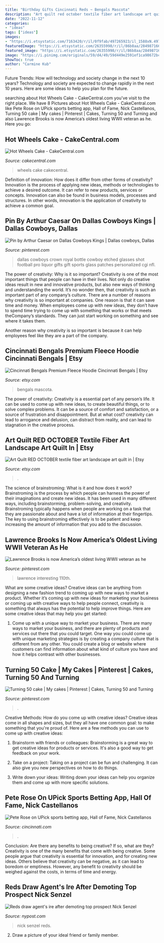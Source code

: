 ```yaml
---
title: "Birthday Gifts Cincinnati Reds ~ Bengals Mascota"
description: "Art quilt red october textile fiber art landscape art quilt in"
date: "2022-11-12"
categories:
- "ideas"
tags: ["ideas"]
images:
- "https://i.etsystatic.com/7163420/r/il/0f9fab/497265923/il_1588xN.497265923_jpqj.jpg"
featuredImage: "https://i.etsystatic.com/26355998/r/il/86b8aa/2849871663/il_fullxfull.2849871663_8glu.jpg"
featured_image: "https://i.etsystatic.com/26355998/r/il/86b8aa/2849871663/il_fullxfull.2849871663_8glu.jpg"
image: "https://i.pinimg.com/originals/59/d4/49/59d449e2591ef1ca98672bccee4314ca.jpg"
ShowToc: true
author: "Carmine Kub"
---
```



Future Trends: How will technology and society change in the next 10 years?
Technology and society are expected to change rapidly in the next 10 years. Here are some ideas to help you plan for the future.

	

		
searching about Hot Wheels Cake - CakeCentral.com you've visit to the right place. We have 8 Pictures about Hot Wheels Cake - CakeCentral.com like Pete Rose on UPick sports betting app, Hall of Fame, Nick Castellanos, Turning 50 cake | My cakes | Pinterest | Cakes, Turning 50 and Turning and also Lawrence Brooks is now America’s oldest living WWII veteran as he. Here you go:
		
    
## Hot Wheels Cake - CakeCentral.com

<img loading=lazy src="http://cdn001.cakecentral.com/gallery/2017/02/900_hot-wheels-cake-50098H9eHU.jpg" onerror="this.onerror=null;this.src='https://tse2.mm.bing.net/th?id=OIP.0iYxmzNqeF5hm6f62q51SQHaFk&amp;pid=15.1';" alt="Hot Wheels Cake - CakeCentral.com">

_Source: cakecentral.com_

>wheels cake cakecentral. 

	

Definition of innovation: How does it differ from other forms of creativity?
Innovation is the process of applying new ideas, methods or technologies to achieve a desired outcome. It can refer to new products, services or concepts. Innovation can also be found in business models, processes and structures. In other words, innovation is the application of creativity to achieve a common goal.

    
## Pin By Arthur Caesar On Dallas Cowboys Kings | Dallas Cowboys, Dallas

<img loading=lazy src="https://i.pinimg.com/originals/59/d4/49/59d449e2591ef1ca98672bccee4314ca.jpg" onerror="this.onerror=null;this.src='https://tse3.mm.bing.net/th?id=OIP.09u9ta7Q8LVRfUcId_P4pgAAAA&amp;pid=15.1';" alt="Pin by Arthur Caesar on Dallas Cowboys Kings | Dallas cowboys, Dallas">

_Source: pinterest.com_

>dallas cowboys crown royal bottle cowboy etched glasses shot football pro liquor gifts gift sports glass patches personalized cgi nfl. 

	

The power of creativity: Why is it so important?
Creativity is one of the most important things that people can have in their lives. Not only do creative ideas result in new and innovative products, but also new ways of thinking and understanding the world. It’s no wonder then, that creativity is such an important part of any company’s culture.
There are a number of reasons why creativity is so important at companies. One reason is that it can save time and money. When employees come up with new ideas, they don’t have to spend time trying to come up with something that works or that meets theCompany’s standards. They can just start working on something and see where it takes them.

Another reason why creativity is so important is because it can help employees feel like they are a part of the company.

    
## Cincinnati Bengals Premium Fleece Hoodie Cincinnati Bengals | Etsy

<img loading=lazy src="https://i.etsystatic.com/26355998/r/il/86b8aa/2849871663/il_fullxfull.2849871663_8glu.jpg" onerror="this.onerror=null;this.src='https://tse1.mm.bing.net/th?id=OIP.3794pKjHJr9HfaeCT8DaVwHaHa&amp;pid=15.1';" alt="Cincinnati Bengals Premium Fleece Hoodie Cincinnati Bengals | Etsy">

_Source: etsy.com_

>bengals mascota. 

	

The power of creativity:
Creativity is a essential part of any person’s life. It can be used to come up with new ideas, to create beautiful things, or to solve complex problems. It can be a source of comfort and satisfaction, or a source of frustration and disappointment. But at what cost? creativity can lead to arrogance and delusion, can distract from reality, and can lead to stagnation in the creative process.

    
## Art Quilt RED OCTOBER Textile Fiber Art Landscape Art Quilt In | Etsy

<img loading=lazy src="https://i.etsystatic.com/7163420/r/il/0f9fab/497265923/il_1588xN.497265923_jpqj.jpg" onerror="this.onerror=null;this.src='https://tse4.mm.bing.net/th?id=OIP.CRJbpYAeo_CVtns6zgNdqwHaFj&amp;pid=15.1';" alt="Art Quilt RED OCTOBER textile fiber art landscape art quilt in | Etsy">

_Source: etsy.com_

>. 

	

The science of brainstroming: What is it and how does it work?
Brainstroming is the process by which people can harness the power of their imaginations and create new ideas. It has been used in many different ways, including brainstorming, problem-solving, and creativity. Brainstroming typically happens when people are working on a task that they are passionate about and have a lot of information at their fingertips. The key to using brainstroming effectively is to be patient and keep increasing the amount of information that you add to the discussion.

    
## Lawrence Brooks Is Now America’s Oldest Living WWII Veteran As He

<img loading=lazy src="https://i.pinimg.com/736x/01/8f/56/018f56c967ab064e377c42565c338037.jpg" onerror="this.onerror=null;this.src='https://tse2.mm.bing.net/th?id=OIP.2B4scbF0OkCmGUCsHrkI5wHaD3&amp;pid=15.1';" alt="Lawrence Brooks is now America’s oldest living WWII veteran as he">

_Source: pinterest.com_

>lawrence interesting 110th. 

	

What are some creative ideas?
Creative ideas can be anything from designing a new fashion trend to coming up with new ways to market a product. Whether it’s coming up with new ideas for marketing your business or coming up with creative ways to help people connect, creativity is something that always has the potential to help improve things. Here are some creative ideas that may help you get started: 
1. Come up with a unique way to market your business. There are many ways to market your business, and there are plenty of products and services out there that you could target. One way you could come up with unique marketing strategies is by creating a company culture that is different from any other. You could create a blog or website where customers can find information about what kind of culture you have and how it helps contrast with other businesses.

    
## Turning 50 Cake | My Cakes | Pinterest | Cakes, Turning 50 And Turning

<img loading=lazy src="https://s-media-cache-ak0.pinimg.com/564x/db/70/43/db704337e47d1da466911ceecaeebf90.jpg" onerror="this.onerror=null;this.src='https://tse4.mm.bing.net/th?id=OIP.WQM9FNDZpIaziNIk2-ZJNgHaJ6&amp;pid=15.1';" alt="Turning 50 cake | My cakes | Pinterest | Cakes, Turning 50 and Turning">

_Source: pinterest.com_

>. 

	

Creative Methods: How do you come up with creative ideas?
Creative ideas come in all shapes and sizes, but they all have one common goal: to make something that you're proud of. Here are a few methods you can use to come up with creative ideas:
1. Brainstorm with friends or colleagues: Brainstorming is a great way to get creative ideas for products or services. It's also a good way to get feedback on your work.

2. Take on a project: Taking on a project can be fun and challenging. It can also give you new perspectives on how to do things.

3. Write down your ideas: Writing down your ideas can help you organize them and come up with more specific solutions.

    
## Pete Rose On UPick Sports Betting App, Hall Of Fame, Nick Castellanos

<img loading=lazy src="https://www.gannett-cdn.com/media/2017/06/17/Cincinnati/Cincinnati/636333147943085068-061717PeteRoseCeremony-06.jpg?crop=4654,2629,x0,y207&amp;width=3200&amp;height=1808&amp;format=pjpg&amp;auto=webp" onerror="this.onerror=null;this.src='https://tse2.mm.bing.net/th?id=OIP.L5XxVo8n8wGUdW3umTWufQHaEL&amp;pid=15.1';" alt="Pete Rose on UPick sports betting app, Hall of Fame, Nick Castellanos">

_Source: cincinnati.com_

>. 

	

Conclusion: Are there any benefits to being creative? If so, what are they?
Creativity is one of the many benefits that come with being creative. Some people argue that creativity is essential for innovation, and for creating new ideas. Others believe that creativity can be negative, as it can lead to boredom or emptiness. However, any benefit to creativity should be weighed against the costs, in terms of time and energy.

    
## Reds Draw Agent&#039;s Ire After Demoting Top Prospect Nick Senzel

<img loading=lazy src="https://i0.wp.com/nypost.com/wp-content/uploads/sites/2/2019/03/nick-senzel.jpg?quality=90&amp;strip=all&amp;ssl=1" onerror="this.onerror=null;this.src='https://tse1.mm.bing.net/th?id=OIP.7udkC-cS_5P92SXXfdtS9gHaE7&amp;pid=15.1';" alt="Reds draw agent&#039;s ire after demoting top prospect Nick Senzel">

_Source: nypost.com_

>nick senzel reds. 

	

2. Draw a picture of your ideal friend or family member.

